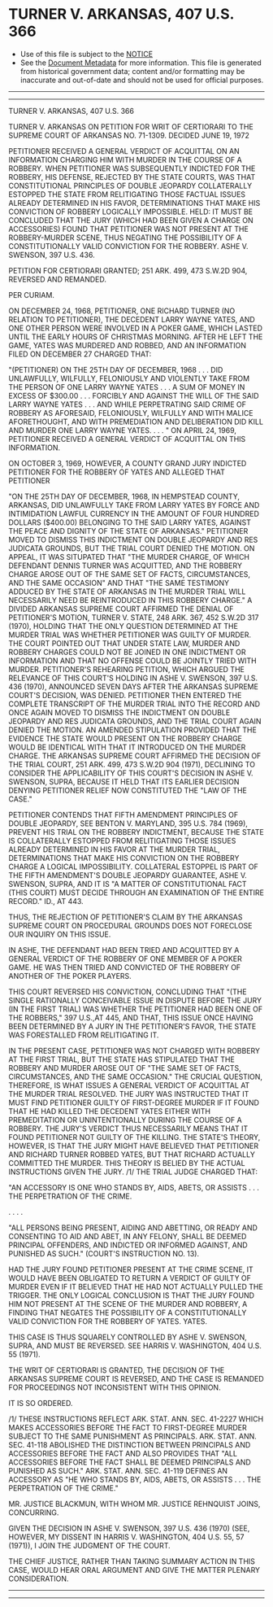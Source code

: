 ---
---

# TURNER V. ARKANSAS, 407 U.S. 366

* Use of this file is subject to the [NOTICE](https://github.com/publicdocs/notice/blob/master/NOTICE)
* See the [Document Metadata](../../../) for more information.
  This file is generated from historical government data; content and/or formatting may be inaccurate and out-of-date and should not be used for official purposes.

----------
----------

TURNER V. ARKANSAS, 407 U.S. 366

TURNER V. ARKANSAS ON PETITION FOR WRIT OF CERTIORARI TO THE SUPREME COURT OF ARKANSAS NO. 71-1309.  DECIDED JUNE 19, 1972

PETITIONER RECEIVED A GENERAL VERDICT OF ACQUITTAL ON AN INFORMATION CHARGING HIM WITH MURDER IN THE COURSE OF A ROBBERY.  WHEN PETITIONER WAS SUBSEQUENTLY INDICTED FOR THE ROBBERY, HIS DEFENSE, REJECTED BY THE STATE COURTS, WAS THAT CONSTITUTIONAL PRINCIPLES OF DOUBLE JEOPARDY COLLATERALLY ESTOPPED THE STATE FROM RELITIGATING THOSE FACTUAL ISSUES ALREADY DETERMINED IN HIS FAVOR, DETERMINATIONS THAT MAKE HIS CONVICTION OF ROBBERY LOGICALLY IMPOSSIBLE.  HELD:  IT MUST BE CONCLUDED THAT THE JURY (WHICH HAD BEEN GIVEN A CHARGE ON ACCESSORIES) FOUND THAT PETITIONER WAS NOT PRESENT AT THE ROBBERY-MURDER SCENE, THUS NEGATING THE POSSIBILITY OF A CONSTITUTIONALLY VALID CONVICTION FOR THE ROBBERY.  ASHE V. SWENSON, 397 U.S. 436.

PETITION FOR CERTIORARI GRANTED; 251 ARK. 499, 473 S.W.2D 904, REVERSED AND REMANDED.

PER CURIAM.

ON DECEMBER 24, 1968, PETITIONER, ONE RICHARD TURNER (NO RELATION TO PETITIONER), THE DECEDENT LARRY WAYNE YATES, AND ONE OTHER PERSON WERE INVOLVED IN A POKER GAME, WHICH LASTED UNTIL THE EARLY HOURS OF CHRISTMAS MORNING.  AFTER HE LEFT THE GAME, YATES WAS MURDERED AND ROBBED, AND AN INFORMATION FILED ON DECEMBER 27 CHARGED THAT:

"(PETITIONER) ON THE 25TH DAY OF DECEMBER, 1968 . . . DID UNLAWFULLY, WILFULLY, FELONIOUSLY AND VIOLENTLY TAKE FROM THE PERSON OF ONE LARRY WAYNE YATES . . . A SUM OF MONEY IN EXCESS OF $300.00 . . . FORCIBLY AND AGAINST THE WILL OF THE SAID LARRY WAYNE YATES . . . AND WHILE PERPETRATING SAID CRIME OF ROBBERY AS AFORESAID, FELONIOUSLY, WILFULLY AND WITH MALICE AFORETHOUGHT, AND WITH PREMEDIATION AND DELIBERATION DID KILL AND MURDER ONE LARRY WAYNE YATES.  . . . " ON APRIL 24, 1969, PETITIONER RECEIVED A GENERAL VERDICT OF ACQUITTAL ON THIS INFORMATION.

ON OCTOBER 3, 1969, HOWEVER, A COUNTY GRAND JURY INDICTED PETITIONER FOR THE ROBBERY OF YATES AND ALLEGED THAT PETITIONER

"ON THE 25TH DAY OF DECEMBER, 1968, IN HEMPSTEAD COUNTY, ARKANSAS, DID UNLAWFULLY TAKE FROM LARRY YATES BY FORCE AND INTIMIDATION LAWFUL CURRENCY IN THE AMOUNT OF FOUR HUNDRED DOLLARS ($400.00) BELONGING TO THE SAID LARRY YATES, AGAINST THE PEACE AND DIGNITY OF THE STATE OF ARKANSAS."  PETITIONER MOVED TO DISMISS THIS INDICTMENT ON DOUBLE JEOPARDY AND RES JUDICATA GROUNDS, BUT THE TRIAL COURT DENIED THE MOTION.  ON APPEAL, IT WAS SITUPATED THAT "THE MURDER CHARGE, OF WHICH DEFENDANT DENNIS TURNER WAS ACQUITTED, AND THE ROBBERY CHARGE AROSE OUT OF THE SAME SET OF FACTS, CIRCUMSTANCES, AND THE SAME OCCASION" AND THAT "THE SAME TESTIMONY ADDUCED BY THE STATE OF ARKANSAS IN THE MURDER TRIAL WILL NECESSARILY NEED BE REINTRODUCED IN THIS ROBBERY CHARGE."  A DIVIDED ARKANSAS SUPREME COURT AFFIRMED THE DENIAL OF PETITIONER'S MOTION, TURNER V. STATE, 248 ARK. 367, 452 S.W.2D 317 (1970), HOLDING THAT THE ONLY QUESTION DETERMINED AT THE MURDER TRIAL WAS WHETHER PETITIONER WAS GUILTY OF MURDER.  THE COURT POINTED OUT THAT UNDER STATE LAW, MURDER AND ROBBERY CHARGES COULD NOT BE JOINED IN ONE INDICTMENT OR INFORMATION AND THAT NO OFFENSE COULD BE JOINTLY TRIED WITH MURDER.  PETITIONER'S REHEARING PETITION, WHICH ARGUED THE RELEVANCE OF THIS COURT'S HOLDING IN ASHE V. SWENSON, 397 U.S. 436 (1970), ANNOUNCED SEVEN DAYS AFTER THE ARKANSAS SUPREME COURT'S DECISION, WAS DENIED.  PETITIONER THEN ENTERED THE COMPLETE TRANSCRIPT OF THE MURDER TRIAL INTO THE RECORD AND ONCE AGAIN MOVED TO DISMISS THE INDICTMENT ON DOUBLE JEOPARDY AND RES JUDICATA GROUNDS, AND THE TRIAL COURT AGAIN DENIED THE MOTION.  AN AMENDED STIPULATION PROVIDED THAT THE EVIDENCE THE STATE WOULD PRESENT ON THE ROBBERY CHARGE WOULD BE IDENTICAL WITH THAT IT INTRODUCED ON THE MURDER CHARGE.  THE ARKANSAS SUPREME COURT AFFIRMED THE DECISION OF THE TRIAL COURT, 251 ARK. 499, 473 S.W.2D 904 (1971), DECLINING TO CONSIDER THE APPLICABILITY OF THIS COURT'S DECISION IN ASHE V. SWENSON, SUPRA, BECAUSE IT HELD THAT ITS EARLIER DECISION DENYING PETITIONER RELIEF NOW CONSTITUTED THE "LAW OF THE CASE."

PETITIONER CONTENDS THAT FIFTH AMENDMENT PRINCIPLES OF DOUBLE JEOPARDY, SEE BENTON V. MARYLAND, 395 U.S. 784 (1969), PREVENT HIS TRIAL ON THE ROBBERY INDICTMENT, BECAUSE THE STATE IS COLLATERALLY ESTOPPED FROM RELITIGATING THOSE ISSUES ALREADY DETERMINED IN HIS FAVOR AT THE MURDER TRIAL, DETERMINATIONS THAT MAKE HIS CONVICTION ON THE ROBBERY CHARGE A LOGICAL IMPOSSIBILITY.  COLLATERAL ESTOPPEL IS PART OF THE FIFTH AMENDMENT'S DOUBLE JEOPARDY GUARANTEE, ASHE V. SWENSON, SUPRA, AND IT IS "A MATTER OF CONSTITUTIONAL FACT (THIS COURT) MUST DECIDE THROUGH AN EXAMINATION OF THE ENTIRE RECORD."  ID., AT 443.

THUS, THE REJECTION OF PETITIONER'S CLAIM BY THE ARKANSAS SUPREME COURT ON PROCEDURAL GROUNDS DOES NOT FORECLOSE OUR INQUIRY ON THIS ISSUE.

IN ASHE, THE DEFENDANT HAD BEEN TRIED AND ACQUITTED BY A GENERAL VERDICT OF THE ROBBERY OF ONE MEMBER OF A POKER GAME.  HE WAS THEN TRIED AND CONVICTED OF THE ROBBERY OF ANOTHER OF THE POKER PLAYERS.

THIS COURT REVERSED HIS CONVICTION, CONCLUDING THAT "(THE SINGLE RATIONALLY CONCEIVABLE ISSUE IN DISPUTE BEFORE THE JURY (IN THE FIRST TRIAL) WAS WHETHER THE PETITIONER HAD BEEN ONE OF THE ROBBERS," 397 U.S.,AT 445, AND THAT, THIS ISSUE ONCE HAVING BEEN DETERMINED BY A JURY IN THE PETITIONER'S FAVOR, THE STATE WAS FORESTALLED FROM RELITIGATING IT.

IN THE PRESENT CASE, PETITIONER WAS NOT CHARGED WITH ROBBERY AT THE FIRST TRIAL, BUT THE STATE HAS STIPULATED THAT THE ROBBERY AND MURDER AROSE OUT OF "THE SAME SET OF FACTS, CIRCUMSTANCES, AND THE SAME OCCASION."  THE CRUCIAL QUESTION, THEREFORE, IS WHAT ISSUES A GENERAL VERDICT OF ACQUITTAL AT THE MURDER TRIAL RESOLVED.  THE JURY WAS INSTRUCTED THAT IT MUST FIND PETITIONER GUILTY OF FIRST-DEGREE MURDER IF IT FOUND THAT HE HAD KILLED THE DECEDENT YATES EITHER WITH PREMEDITATION OR UNINTENTIONALLY DURING THE COURSE OF A ROBBERY.  THE JURY'S VERDICT THUS NECESSARILY MEANS THAT IT FOUND PETITIONER NOT GUILTY OF THE KILLING.  THE STATE'S THEORY, HOWEVER, IS THAT THE JURY MIGHT HAVE BELIEVED THAT PETITIONER AND RICHARD TURNER ROBBED YATES, BUT THAT RICHARD ACTUALLY COMMITTED THE MURDER.  THIS THEORY IS BELIED BY THE ACTUAL INSTRUCTIONS GIVEN THE JURY.  /1/  THE TRIAL JUDGE CHARGED THAT:

"AN ACCESSORY IS ONE WHO STANDS BY, AIDS, ABETS, OR ASSISTS . . . THE PERPETRATION OF THE CRIME.

.          .     .          .

"ALL PERSONS BEING PRESENT, AIDING AND ABETTING, OR READY AND CONSENTING TO AID AND ABET, IN ANY FELONY, SHALL BE DEEMED PRINCIPAL OFFENDERS, AND INDICTED OR INFORMED AGAINST, AND PUNISHED AS SUCH."  (COURT'S INSTRUCTION NO. 13).

HAD THE JURY FOUND PETITIONER PRESENT AT THE CRIME SCENE, IT WOULD HAVE BEEN OBLIGATED TO RETURN A VERDICT OF GUILTY OF MURDER EVEN IF IT BELIEVED THAT HE HAD NOT ACTUALLY PULLED THE TRIGGER.  THE ONLY LOGICAL CONCLUSION IS THAT THE JURY FOUND HIM NOT PRESENT AT THE SCENE OF THE MURDER AND ROBBERY, A FINDING THAT NEGATES THE POSSIBILITY OF A CONSTITUTIONALLY VALID CONVICTION FOR THE ROBBERY OF YATES.  YATES.

THIS CASE IS THUS SQUARELY CONTROLLED BY ASHE V. SWENSON, SUPRA, AND MUST BE REVERSED.  SEE HARRIS V. WASHINGTON, 404 U.S. 55 (1971).

THE WRIT OF CERTIORARI IS GRANTED, THE DECISION OF THE ARKANSAS SUPREME COURT IS REVERSED, AND THE CASE IS REMANDED FOR PROCEEDINGS NOT INCONSISTENT WITH THIS OPINION.

IT IS SO ORDERED.

/1/  THESE INSTRUCTIONS REFLECT ARK. STAT. ANN. SEC. 41-2227 WHICH MAKES ACCESSORIES BEFORE THE FACT TO FIRST-DEGREE MURDER SUBJECT TO THE SAME PUNISHMENT AS PRINCIPALS.  ARK. STAT. ANN. SEC. 41-118 ABOLISHED THE DISTINCTION BETWEEN PRINCIPALS AND ACCESSORIES BEFORE THE FACT AND ALSO PROVIDES THAT "ALL ACCESSORIES BEFORE THE FACT SHALL BE DEEMED PRINCIPALS AND PUNISHED AS SUCH."  ARK. STAT. ANN. SEC. 41-119 DEFINES AN ACCESSORY AS "HE WHO STANDS BY, AIDS, ABETS, OR ASSISTS . . . THE PERPETRATION OF THE CRIME."

MR. JUSTICE BLACKMUN, WITH WHOM MR. JUSTICE REHNQUIST JOINS, CONCURRING.

GIVEN THE DECISION IN ASHE V. SWENSON, 397 U.S. 436 (1970) (SEE, HOWEVER, MY DISSENT IN HARRIS V. WASHINGTON, 404 U.S. 55, 57 (1971)), I JOIN THE JUDGMENT OF THE COURT.

THE CHIEF JUSTICE, RATHER THAN TAKING SUMMARY ACTION IN THIS CASE, WOULD HEAR ORAL ARGUMENT AND GIVE THE MATTER PLENARY CONSIDERATION.


----------
----------

